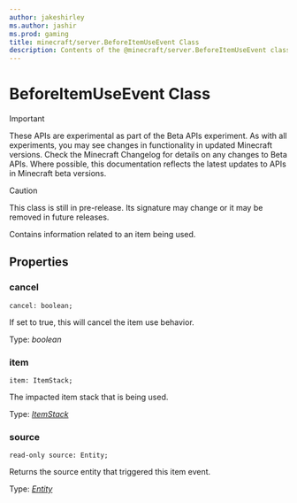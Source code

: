 ```yaml
---
author: jakeshirley
ms.author: jashir
ms.prod: gaming
title: minecraft/server.BeforeItemUseEvent Class
description: Contents of the @minecraft/server.BeforeItemUseEvent class.
---
```

# BeforeItemUseEvent Class
>[!IMPORTANT]
>These APIs are experimental as part of the Beta APIs experiment. As with all experiments, you may see changes in functionality in updated Minecraft versions. Check the Minecraft Changelog for details on any changes to Beta APIs. Where possible, this documentation reflects the latest updates to APIs in Minecraft beta versions.

> [!CAUTION]
> This class is still in pre-release.  Its signature may change or it may be removed in future releases.

Contains information related to an item being used.

## Properties

### **cancel**
`cancel: boolean;`

If set to true, this will cancel the item use behavior.

Type: *boolean*

### **item**
`item: ItemStack;`

The impacted item stack that is being used.

Type: [*ItemStack*](ItemStack.md)

### **source**
`read-only source: Entity;`

Returns the source entity that triggered this item event.

Type: [*Entity*](Entity.md)


